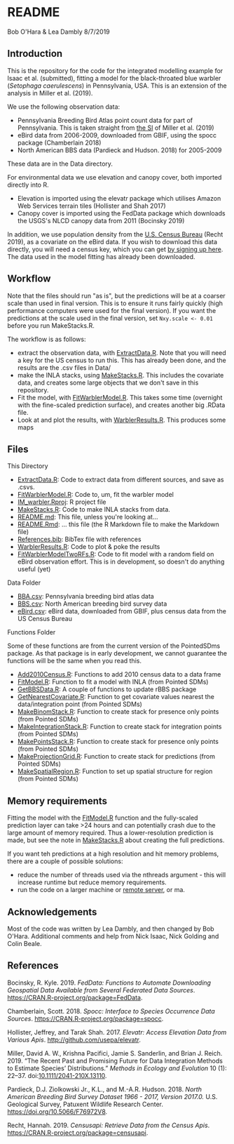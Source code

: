 README
================
Bob O'Hara & Lea Dambly
8/7/2019

Introduction
------------

This is the repository for the code for the integrated modelling example for Isaac et al. (submitted), fitting a model for the black-throated blue warbler (*Setophaga caerulescens*) in Pennsylvania, USA. This is an extension of the analysis in Miller et al. (2019).

We use the following observation data:

-   Pennsylvania Breeding Bird Atlas point count data for part of Pennsylvania. This is taken straight from [the SI](https://besjournals.onlinelibrary.wiley.com/action/downloadSupplement?doi=10.1111%2F2041-210X.13110&file=mee313110-sup-0001-supplementA.zip) of Miller et al. (2019)
-   eBird data from 2006-2009, downloaded from GBIF, using the spocc package (Chamberlain 2018)
-   North American BBS data (Pardieck and Hudson. 2018) for 2005-2009

These data are in the Data directory.

For environmental data we use elevation and canopy cover, both imported directly into R.

-   Elevation is imported using the elevatr package which utilises Amazon Web Services terrain tiles (Hollister and Shah 2017)
-   Canopy cover is imported using the FedData package which downloads the USGS's NLCD canopy data from 2011 (Bocinsky 2019)

In addition, we use population density from the [U.S. Census Bureau](https://www.census.gov/) (Recht 2019), as a covariate on the eBird data. If you wish to download this data directly, you will need a census key, which you can get [by signing up here](https://api.census.gov/data/key_signup.html). The data used in the model fitting has already been downloaded.

Workflow
--------

Note that the files should run "as is", but the predictions will be at a coarser scale than used in final version. This is to ensure it runs fairly quickly (high performance computers were used for the final version). If you want the predictions at the scale used in the final version, set `Nxy.scale <- 0.01` before you run MakeStacks.R.

The workflow is as follows:

-   extract the observation data, with [ExtractData.R](ExtractData.R). Note that you will need a key for the US census to run this. This has already been done, and the results are the .csv files in Data/
-   make the INLA stacks, using [MakeStacks.R](MakeStacks.R). This includes the covariate data, and creates some large objects that we don't save in this repository.
-   Fit the model, with [FitWarblerModel.R](FitWarblerModel.R). This takes some time (overnight with the fine-scaled prediction surface), and creates another big .RData file.
-   Look at and plot the results, with [WarblerResults.R](WarblerResults.R). This produces some maps

Files
-----

This Directory

-   [ExtractData.R](ExtractData.R): Code to extract data from different sources, and save as .csvs.
-   [FitWarblerModel.R](FitWarblerModel.R): Code to, um, fit the warbler model
-   [IM\_warbler.Rproj](IM_warbler.Rproj): R project file
-   [MakeStacks.R](MakeStacks.R): Code to make INLA stacks from data.
-   [README.md](README.md): This file, unless you're looking at...
-   [README.Rmd](README.Rmd): ... this file (the R Markdown file to make the Markdown file)
-   [References.bib](References.bib): BibTex file with references
-   [WarblerResults.R](WarblerResults.R): Code to plot & poke the results
-   [FitWarblerModelTwoRFs.R](FitWarblerModelTwoRFs.R): Code to fit model with a random field on eBird observation effort. This is in development, so doesn't do anything useful (yet)

Data Folder

-   [BBA.csv](Data/BBA.csv): Pennsylvania breeding bird atlas data
-   [BBS.csv](Data/BBS.csv): North American breeding bird survey data
-   [eBird.csv](Data/eBird.csv): eBird data, downloaded from GBIF, plus census data from the US Census Bureau

Functions Folder

Some of these functions are from the current version of the PointedSDms package. As that package is in early development, we cannot guarantee the functions will be the same when you read this.

-   [Add2010Census.R](Functions/Add2010Census.R): Functions to add 2010 census data to a data frame
-   [FitModel.R](Functions/FitModel.R): Function to fit a model with INLA (from Pointed SDMs)
-   [GetBBSData.R](Functions/GetBBSData.R): A couple of functions to update rBBS package
-   [GetNearestCovariate.R](Functions/GetNearestCovariate.R): Function to get covariate values nearest the data/integration point (from Pointed SDMs)
-   [MakeBinomStack.R](Functions/MakeBinomStack.R): Function to create stack for presence only points (from Pointed SDMs)
-   [MakeIntegrationStack.R](Functions/MakeIntegrationStack.R): Function to create stack for integration points (from Pointed SDMs)
-   [MakePointsStack.R](Functions/MakePointsStack.R): Function to create stack for presence only points (from Pointed SDMs)
-   [MakeProjectionGrid.R](Functions/MakeProjectionGrid.R): Function to create stack for predictions (from Pointed SDMs)
-   [MakeSpatialRegion.R](Functions/MakeSpatialRegion.R): Function to set up spatial structure for region (from Pointed SDMs)

Memory requirements
-------------------

Fitting the model with the [FitModel.R](Functions/FitModel.R) function and the fully-scaled prediction layer can take &gt;24 hours and can potentially crash due to the large amount of memory required. Thus a lower-resolution prediction is made, but see the note in [MakeStacks.R](MakeStacks.R) about creating the full predictions.

If you want teh predictions at a high resolution and hit memory problems, there are a couple of possible solutions:

-   reduce the number of threads used via the nthreads argument - this will increase runtime but reduce memory requirements.
-   run the code on a larger machine or [remote server](http://www.r-inla.org/faq#TOC-I-have-access-to-a-remote-Linux-server-is-it-possible-to-run-the-computations-remotely-and-running-R-locally-), or ma.

Acknowledgements
----------------

Most of the code was written by Lea Dambly, and then changed by Bob O'Hara. Additional comments and help from Nick Isaac, Nick Golding and Colin Beale.

References
----------

Bocinsky, R. Kyle. 2019. *FedData: Functions to Automate Downloading Geospatial Data Available from Several Federated Data Sources*. <https://CRAN.R-project.org/package=FedData>.

Chamberlain, Scott. 2018. *Spocc: Interface to Species Occurrence Data Sources*. <https://CRAN.R-project.org/package=spocc>.

Hollister, Jeffrey, and Tarak Shah. 2017. *Elevatr: Access Elevation Data from Various Apis*. <http://github.com/usepa/elevatr>.

Miller, David A. W., Krishna Pacifici, Jamie S. Sanderlin, and Brian J. Reich. 2019. “The Recent Past and Promising Future for Data Integration Methods to Estimate Species’ Distributions.” *Methods in Ecology and Evolution* 10 (1): 22–37. doi:[10.1111/2041-210X.13110](https://doi.org/10.1111/2041-210X.13110).

Pardieck, D.J. Ziolkowski Jr., K.L., and M.-A.R. Hudson. 2018. *North American Breeding Bird Survey Dataset 1966 - 2017, Version 2017.0.* U.S. Geological Survey, Patuxent Wildlife Research Center. <https://doi.org/10.5066/F76972V8>.

Recht, Hannah. 2019. *Censusapi: Retrieve Data from the Census Apis*. <https://CRAN.R-project.org/package=censusapi>.
